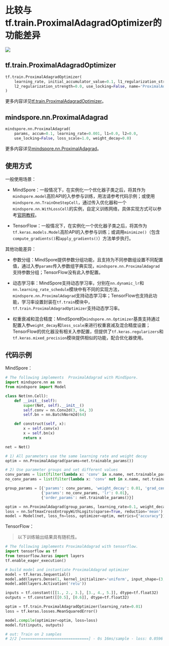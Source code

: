 # 比较与tf.train.ProximalAdagradOptimizer的功能差异

<a href="https://gitee.com/mindspore/docs/blob/master/docs/mindspore/migration_guide/source_zh_cn/api_mapping/tensorflow_diff/ProximalAdagrad.md" target="_blank"><img src="https://gitee.com/mindspore/docs/raw/master/resource/_static/logo_source.png"></a>

## tf.train.ProximalAdagradOptimizer

```python
tf.train.ProximalAdagradOptimizer(
    learning_rate, initial_accumulator_value=0.1, l1_regularization_strength=0.0,
    l2_regularization_strength=0.0, use_locking=False, name='ProximalAdagrad'
)
```

更多内容详见[tf.train.ProximalAdagradOptimizer](https://www.tensorflow.org/versions/r1.15/api_docs/python/tf/train/ProximalAdagradOptimizer)。

## mindspore.nn.ProximalAdagrad

```python
mindspore.nn.ProximalAdagrad(
    params, accum=0.1, learning_rate=0.001, l1=0.0, l2=0.0,
    use_locking=False, loss_scale=1.0, weight_decay=0.0)
```

更多内容详见[mindspore.nn.ProximalAdagrad](https://mindspore.cn/docs/api/zh-CN/master/api_python/nn/mindspore.nn.ProximalAdagrad.html#mindspore.nn.ProximalAdagrad)。

## 使用方式

一般使用场景：

- MindSpore：一般情况下，在实例化一个优化器子类之后，将其作为`mindspore.model`高阶API的入参参与训练，用法请参考代码示例；或使用`mindspore.nn.TrainOneStepCell`，通过传入优化器和一个`mindspore.nn.WithLossCell`的实例，自定义训练网络，具体实现方式可以参考[官网教程](https://www.mindspore.cn/docs/programming_guide/zh-CN/master/train_and_eval.html#id5)。

- TensorFlow：一般情况下，在实例化一个优化器子类之后，将其作为`tf.keras.models.Model`高阶API的入参参与训练；或调用`minimize()`（包含`compute_gradients()`和`apply_gradients()`）方法单步执行。

其他功能差异：

- 参数分组：MindSpore提供参数分组功能，且支持为不同参数组设置不同配置值，通过入参`params`传入参数组字典实现，`mindspore.nn.ProximalAdagrad`支持参数分组；TensorFlow没有此入参配置。

- 动态学习率：MindSpore支持动态学习率，分别在`nn.dynamic_lr`和`nn.learning_rate_schedule`模块中有不同的实现方法，`mindspore.nn.ProximalAdagrad`支持动态学习率；TensorFlow也支持此功能，学习率设置封装在`tf.train`模块中，`tf.train.ProximalAdagradOptimizer`支持动态学习率。

- 权重衰减和混合精度：MindSpore的`mindspore.nn.Optimizer`基类支持通过配置入参`weight_decay`和`loss_scale`来进行权重衰减及混合精度设置；TensorFlow的优化器没有相关入参配置，但提供了`tf.keras.regularizers`和`tf.keras.mixed_precision`模块提供相似的功能，配合优化器使用。

## 代码示例

MindSpore：

```python
# The following implements  ProximalAdagrad with MindSpore.
import mindspore.nn as nn
from mindspore import Model

class Net(nn.Cell):
    def __init__(self):
        super(Net, self).__init__()
        self.conv = nn.Conv2d(3, 64, 3)
        self.bn = nn.BatchNorm2d(64)

    def construct(self, x):
        x = self.conv(x)
        x = self.bn(x)
        return x

net = Net()

# 1) All parameters use the same learning rate and weight decay
optim = nn.ProximalAdagrad(params=net.trainable_params())

# 2) Use parameter groups and set different values
conv_params = list(filter(lambda x: 'conv' in x.name, net.trainable_params()))
no_conv_params = list(filter(lambda x: 'conv' not in x.name, net.trainable_params()))

group_params = [{'params': conv_params, 'weight_decay': 0.01, 'grad_centralization':True},
                {'params': no_conv_params, 'lr': 0.01},
                {'order_params': net.trainable_params()}]

optim = nn.ProximalAdagrad(group_params, learning_rate=0.1, weight_decay=0.0)
loss = nn.SoftmaxCrossEntropyWithLogits(sparse=True, reduction='mean')
model = Model(net, loss_fn=loss, optimizer=optim, metrics={"accuracy"})
```

TensorFlow：

> 以下训练输出结果具有随机性。

```python
# The following implements ProximalAdagrad with tensorflow.
import tensorflow as tf
from tensorflow.keras import layers
tf.enable_eager_execution()

# build model and instantiate ProximalAdagrad optimizer
model = tf.keras.Sequential()
model.add(layers.Dense(1, kernel_initializer='uniform', input_shape=(3,)))
model.add(layers.Activation('relu'))

inputs = tf.constant([[1., 2., 3.], [3., 4., 5.]], dtype=tf.float32)
outputs = tf.constant([[0.5], [0.6]], dtype=tf.float32)

optim = tf.train.ProximalAdagradOptimizer(learning_rate=0.01)
loss = tf.keras.losses.MeanSquaredError()

model.compile(optimizer=optim, loss=loss)
model.fit(inputs, outputs)

# out: Train on 2 samples
# 2/2 [==============================] - 0s 16ms/sample - loss: 0.0596
```
